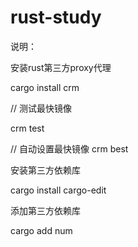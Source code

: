 # rust-study

说明：

安装rust第三方proxy代理

cargo install crm

// 测试最快镜像

crm test

// 自动设置最快镜像
crm best

安装第三方依赖库

cargo install cargo-edit

添加第三方依赖库

cargo add num

